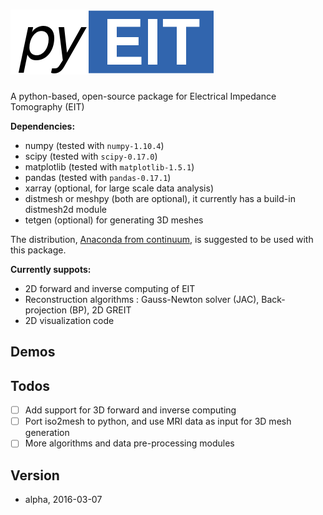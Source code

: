 # ![pyeit](figs/logo.png)

A python-based, open-source package for Electrical Impedance Tomography (EIT)

**Dependencies:**

 - numpy (tested with `numpy-1.10.4`)
 - scipy (tested with `scipy-0.17.0`)
 - matplotlib (tested with `matplotlib-1.5.1`)
 - pandas (tested with `pandas-0.17.1`)
 - xarray (optional, for large scale data analysis)
 - distmesh or meshpy (both are optional), it currently has a build-in distmesh2d module
 - tetgen (optional) for generating 3D meshes

The distribution, [Anaconda from continuum](https://www.continuum.io/downloads), is suggested to be used with this package.

**Currently suppots:**

 - 2D forward and inverse computing of EIT
 - Reconstruction algorithms : Gauss-Newton solver (JAC), Back-projection (BP), 2D GREIT
 - 2D visualization code

## Demos

## Todos

 - [ ] Add support for 3D forward and inverse computing
 - [ ] Port iso2mesh to python, and use MRI data as input for 3D mesh generation
 - [ ] More algorithms and data pre-processing modules

## Version

 - alpha, 2016-03-07
